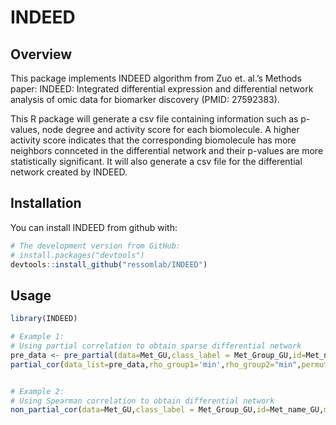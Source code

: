
<!-- README.md is generated from README.Rmd. Please edit that file -->

# INDEED

## Overview

This package implements INDEED algorithm from Zuo et. al.’s Methods
paper: INDEED: Integrated differential expression and differential
network analysis of omic data for biomarker discovery (PMID: 27592383).

This R package will generate a csv file containing information such as
p-values, node degree and activity score for each biomolecule. A higher
activity score indicates that the corresponding biomolecule has more
neighbors connceted in the differential network and their p-values are
more statistically significant. It will also generate a csv file for the
differential network created by INDEED.

## Installation

You can install INDEED from github with:

``` r
# The development version from GitHub:
# install.packages("devtools")
devtools::install_github("ressomlab/INDEED")
```

## Usage

``` r
library(INDEED)

# Example 1:
# Using partial correlation to obtain sparse differential network
pre_data <- pre_partial(data=Met_GU,class_label = Met_Group_GU,id=Met_name_GU)
partial_cor(data_list=pre_data,rho_group1='min',rho_group2="min",permutation = 1000,p_val=pvalue_M_GU)


# Example 2:
# Using Spearman correlation to obtain differential network
non_partial_cor(data=Met_GU,class_label = Met_Group_GU,id=Met_name_GU,method="spearman")
```
